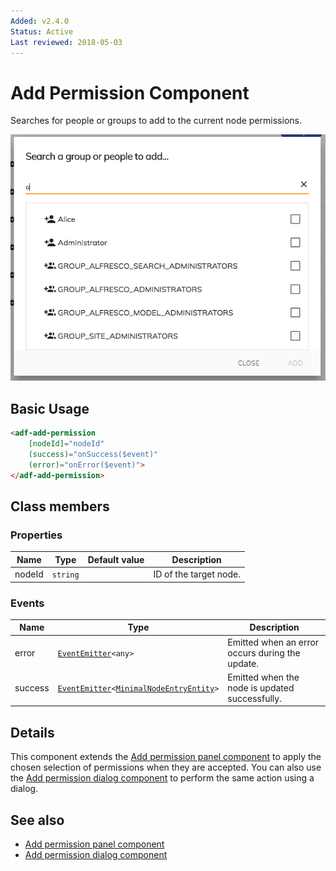 ```yaml
---
Added: v2.4.0
Status: Active
Last reviewed: 2018-05-03
---
```


# Add Permission Component

Searches for people or groups to add to the current node permissions.

![Add Permission Component](../docassets/images/add-permission-component.png)

## Basic Usage

```html
<adf-add-permission
    [nodeId]="nodeId"
    (success)="onSuccess($event)"
    (error)="onError($event)">
</adf-add-permission>
```

## Class members

### Properties

| Name | Type | Default value | Description |
| -- | -- | -- | -- |
| nodeId | `string` |  | ID of the target node. |

### Events

| Name | Type | Description |
| -- | -- | -- |
| error | [`EventEmitter`](https://angular.io/api/core/EventEmitter)`<any>` | Emitted when an error occurs during the update. |
| success | [`EventEmitter`](https://angular.io/api/core/EventEmitter)`<`[`MinimalNodeEntryEntity`](../content-services/document-library.model.md)`>` | Emitted when the node is updated successfully. |

## Details

This component extends the [Add permission panel component](../content-services/add-permission-panel.component.md)
to apply the chosen selection of permissions when they are accepted. You can also
use the [Add permission dialog component](../content-services/add-permission-dialog.component.md) to perform the same action using a dialog.

## See also

-   [Add permission panel component](../content-services/add-permission-panel.component.md)
-   [Add permission dialog component](../content-services/add-permission-dialog.component.md)
